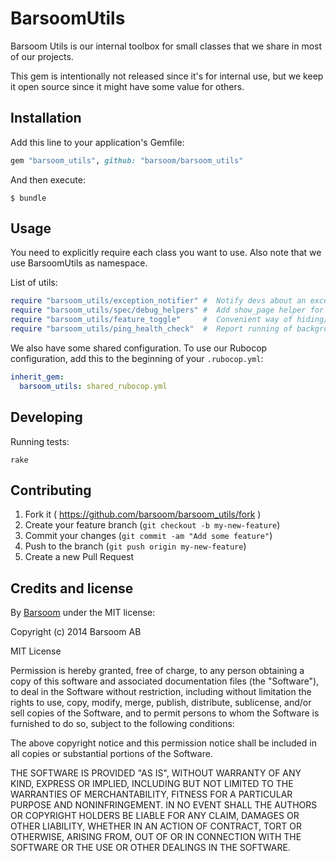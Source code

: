 # BarsoomUtils

Barsoom Utils is our internal toolbox for small classes that we share in most of our projects.

This gem is intentionally not released since it's for internal use, but we keep it open
source since it might have some value for others.

## Installation

Add this line to your application's Gemfile:

```ruby
gem "barsoom_utils", github: "barsoom/barsoom_utils"
```

And then execute:

    $ bundle

## Usage

You need to explicitly require each class you want to use.
Also note that we use BarsoomUtils as namespace.

List of utils:

```ruby
require "barsoom_utils/exception_notifier" #  Notify devs about an exception without necessarily letting it appear to the user as a 500 error.
require "barsoom_utils/spec/debug_helpers" #  Add show_page helper for capybara feature specs
require "barsoom_utils/feature_toggle"     #  Convenient way of hiding/showing a feature.
require "barsoom_utils/ping_health_check"  #  Report running of background jobs to healthchecks.io. NOTE: You need to set the env ENABLE_HEALTH_CHECKS=true to enable reporting (only set it in production).
```

We also have some shared configuration. To use our Rubocop configuration, add this to the beginning of your `.rubocop.yml`:

```yaml
inherit_gem:
  barsoom_utils: shared_rubocop.yml
```

## Developing

Running tests:

    rake

## Contributing

1. Fork it ( https://github.com/barsoom/barsoom_utils/fork )
2. Create your feature branch (`git checkout -b my-new-feature`)
3. Commit your changes (`git commit -am "Add some feature"`)
4. Push to the branch (`git push origin my-new-feature`)
5. Create a new Pull Request

## Credits and license

By [Barsoom](http://barsoom.se) under the MIT license:

Copyright (c) 2014 Barsoom AB

MIT License

Permission is hereby granted, free of charge, to any person obtaining
a copy of this software and associated documentation files (the
"Software"), to deal in the Software without restriction, including
without limitation the rights to use, copy, modify, merge, publish,
distribute, sublicense, and/or sell copies of the Software, and to
permit persons to whom the Software is furnished to do so, subject to
the following conditions:

The above copyright notice and this permission notice shall be
included in all copies or substantial portions of the Software.

THE SOFTWARE IS PROVIDED "AS IS", WITHOUT WARRANTY OF ANY KIND,
EXPRESS OR IMPLIED, INCLUDING BUT NOT LIMITED TO THE WARRANTIES OF
MERCHANTABILITY, FITNESS FOR A PARTICULAR PURPOSE AND
NONINFRINGEMENT. IN NO EVENT SHALL THE AUTHORS OR COPYRIGHT HOLDERS BE
LIABLE FOR ANY CLAIM, DAMAGES OR OTHER LIABILITY, WHETHER IN AN ACTION
OF CONTRACT, TORT OR OTHERWISE, ARISING FROM, OUT OF OR IN CONNECTION
WITH THE SOFTWARE OR THE USE OR OTHER DEALINGS IN THE SOFTWARE.
